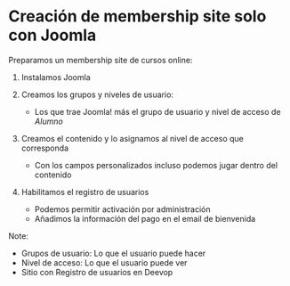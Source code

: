 # Creación de membership site solo con Joomla

Preparamos un membership site de cursos online:

1. Instalamos Joomla
1. Creamos los grupos y niveles de usuario:
    - Los que trae Joomla! más el grupo de usuario y nivel de acceso de *Alumno*
1. Creamos el contenido y lo asignamos al nivel de acceso que corresponda
    - Con los campos personalizados incluso podemos jugar dentro del contenido

1. Habilitamos el registro de usuarios
    - Podemos permitir activación por administración
    - Añadimos la información del pago en el email de bienvenida

Note:
* Grupos de usuario: Lo que el usuario puede hacer
* Nivel de acceso: Lo que el usuario puede ver
* Sitio con Registro de usuarios en Deevop
